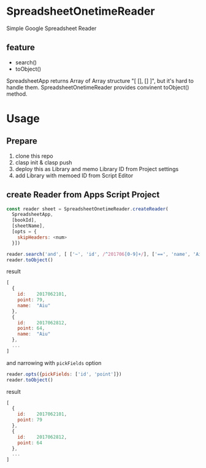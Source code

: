 # SpreadsheetOnetimeReader

Simple Google Spreadsheet Reader

## feature

 * search()
 * toObject()

SpreadsheetApp returns Array of Array structure "[ [], [] ]", but it's hard to handle them. SpreadsheetOnetimeReader provides convinent toObject() method.

# Usage

## Prepare

 1. clone this repo
 2. clasp init & clasp push
 3. deploy this as Library and memo Library ID from Project settings
 4. add Library with memoed ID from Script Editor

## create Reader from Apps Script Project

```javascript
const reader sheet = SpreadsheetOnetimeReader.createReader(
  SpreadsheetApp,
  [bookId],
  [sheetName],
  [opts = {
    skipHeaders: <num>
  }])

reader.search('and', [ ['~', 'id', /^201706[0-9]+/], ['==', 'name', 'Aiu'] ])
reader.toObject()
```

result

```javascript
[
  {
    id:    2017062101,
    point: 79,
    name:  "Aiu"
  },
  {
    id:    2017062812,
    point: 64,
    name:  "Aiu"
  },
  ...
]
```

and narrowing with `pickFields` option

```javascript
reader.opts({pickFields: ['id', 'point']})
reader.toObject()
```

result

```javascript
[
  {
    id:    2017062101,
    point: 79
  },
  {
    id:    2017062812,
    point: 64
  },
  ...
]
```
